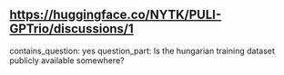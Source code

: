 ## https://huggingface.co/NYTK/PULI-GPTrio/discussions/1

contains_question: yes
question_part: Is the hungarian training dataset publicly available somewhere?